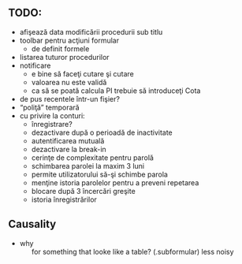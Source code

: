 TODO:
-----

* afişează data modificării procedurii sub titlu
* toolbar pentru acţiuni formular
  * de definit formele
* listarea tuturor procedurilor
* notificare
  * e bine să faceţi cutare şi cutare
  * valoarea nu este validă
  * ca să se poată calcula PI trebuie să introduceţi Cota
* de pus recentele într-un fişier?
* “poliţă” temporară
* cu privire la conturi:
  * înregistrare?
  * dezactivare după o perioadă de inactivitate
  * autentificarea mutuală
  * dezactivare la break-in
  * cerinţe de complexitate pentru parolă
  * schimbarea parolei la maxim 3 luni
  * permite utilizatorului să-şi schimbe parola
  * menţine istoria parolelor pentru a preveni repetarea
  * blocare după 3 încercări greşite
  * istoria înregistrărilor

Causality
---------

* why <ol> for something that looke like a table? (.subformular)
  less noisy
